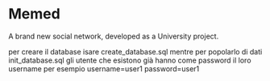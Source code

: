# Memed

A brand new social network, developed as a University project.

per creare il database isare create_database.sql mentre per popolarlo di dati init_database.sql
gli utente che esistono già hanno come password il loro username per esempio username=user1 password=user1

